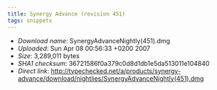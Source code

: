 ```yaml
---
title: Synergy Advance (revision 451)
tags: snippets
---
```


-   _Download name_: SynergyAdvanceNightly(451).dmg
-   _Uploaded_: Sun Apr 08 00:56:33 +0200 2007
-   _Size_: 3,289,011 bytes
-   _SHA1 checksum_: 36721586f0a379c0d8d1db1e5da513011e104840
-   _Direct link_: <http://typechecked.net/a/products/synergy-advance/download/nightlies/SynergyAdvanceNightly(451).dmg>
